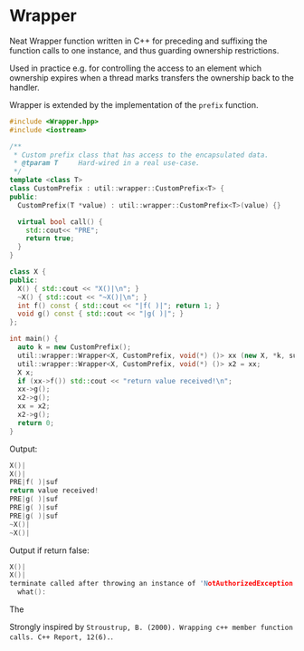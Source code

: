 
# Wrapper
Neat Wrapper function written in C++ for preceding and suffixing the function calls to one instance, and thus guarding ownership restrictions.


Used in practice e.g. for controlling the access to an element which ownership
expires when a thread marks transfers the ownership back to the handler.

Wrapper is extended by the implementation of the `prefix` function.


```c++
#include <Wrapper.hpp>
#include <iostream>

/**
 * Custom prefix class that has access to the encapsulated data.
 * @tparam T     Hard-wired in a real use-case.
 */
template <class T>
class CustomPrefix : util::wrapper::CustomPrefix<T> {
public:
  CustomPrefix(T *value) : util::wrapper::CustomPrefix<T>(value) {}

  virtual bool call() {
    std::cout<< "PRE";
    return true;
  }
}

class X {
public:
  X() { std::cout << "X()|\n"; }
  ~X() { std::cout << "~X()|\n"; }
  int f() const { std::cout << "|f( )|"; return 1; }
  void g() const { std::cout << "|g( )|"; }
};

int main() {
  auto k = new CustomPrefix();
  util::wrapper::Wrapper<X, CustomPrefix, void(*) ()> xx (new X, *k, suffix);
  util::wrapper::Wrapper<X, CustomPrefix, void(*) ()> x2 = xx;
  X x;
  if (xx->f()) std::cout << "return value received!\n";
  xx->g();
  x2->g();
  xx = x2;
  x2->g();
  return 0;
}

```

Output:

```c++
X()|
X()|
PRE|f( )|suf
return value received!
PRE|g( )|suf
PRE|g( )|suf
PRE|g( )|suf
~X()|
~X()|
```

Output if return false:
```c++
X()|
X()|
terminate called after throwing an instance of 'NotAuthorizedException'
  what():  
```

The 


Strongly inspired by 
`Stroustrup, B. (2000). Wrapping c++ member function calls. C++ Report,
12(6).`.

